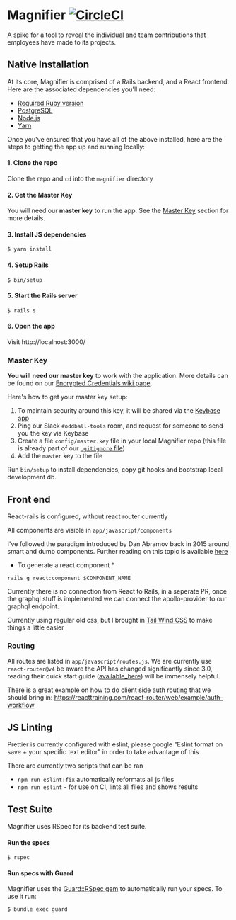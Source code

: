 # Magnifier  [![CircleCI](https://circleci.com/gh/oddballio/magnifier.svg?style=svg)](https://circleci.com/gh/oddballio/magnifier)

A spike for a tool to reveal the individual and team contributions that employees have made to its projects.

## Native Installation 

At its core, Magnifier is comprised of a Rails backend, and a React frontend.  Here are the associated dependencies you'll need:

- [Required Ruby version](https://github.com/oddballio/magnifier/blob/master/.ruby-version)
- [PostgreSQL](https://www.postgresql.org/)
- [Node.js](https://nodejs.org/en/)
- [Yarn](https://yarnpkg.com/en/docs/getting-started)

Once you've ensured that you have all of the above installed, here are the steps to getting the app up and running locally:

#### 1. Clone the repo

Clone the repo and `cd` into the `magnifier` directory

#### 2. Get the Master Key

You will need our **master key** to run the app. See the [Master Key](#master-key) section for more details.

#### 3. Install JS dependencies

```
$ yarn install
```

#### 4. Setup Rails

```
$ bin/setup
```

#### 5. Start the Rails server

```
$ rails s
```

#### 6. Open the app

Visit http://localhost:3000/

### Master Key

**You will need our master key** to work with the application.  More details can be found on our [Encrypted Credentials wiki page](https://github.com/oddballio/magnifier/wiki/Encrypted-Credentials). 

Here's how to get your master key setup:

1. To maintain security around this key, it will be shared via the [Keybase app](https://keybase.io/)
2. Ping our Slack `#oddball-tools` room, and request for someone to send you the key via Keybase
3. Create a file `config/master.key` file in your local Magnifier repo (this file is already part of our [`.gitignore` file](https://github.com/oddballio/magnifier/blob/master/.gitignore))
4. Add the `master` key to the file


Run `bin/setup` to install dependencies, copy git hooks and bootstrap local development db.

## Front end

React-rails is configured, without react router currently

All components are visible in `app/javascript/components`

I've followed the paradigm introduced by Dan Abramov back in 2015 around smart and dumb components. Further reading on this topic is available [here](https://medium.com/@dan_abramov/smart-and-dumb-components-7ca2f9a7c7d0)

* To generate a react component *

`rails g react:component $COMPONENT_NAME`

Currently there is no connection from React to Rails, in a seperate PR, once the graphql stuff is implemented we can connect the apollo-provider to our graphql endpoint.

Currently using regular old css, but I brought in [Tail Wind CSS](https://tailwindcss.com/docs/what-is-tailwind/) to make things a little easier

### Routing

All routes are listed in `app/javascript/routes.js`. We are currently use `react-router@v4` be aware the API has changed significantly since 3.0, reading their quick start guide ([available_here](https://reacttraining.com/react-router/web/guides/philosophy)) will be immensely helpful.

There is a great example on how to do client side auth routing that we should bring in: https://reacttraining.com/react-router/web/example/auth-workflow

## JS Linting

Prettier is currently configured with eslint, please google "Eslint format on save + your specific text editor" in order to take advantage of this

There are currently two scripts that can be ran

* `npm run eslint:fix` automatically reformats all js files
* `npm run eslint` - for use on CI, lints all files and shows results

## Test Suite

Magnifier uses RSpec for its backend test suite.  

#### Run the specs

```
$ rspec
```

#### Run specs with Guard

Magnifier uses the [Guard::RSpec gem](https://github.com/guard/guard-rspec) to automatically run your specs.  To use it run:

```
$ bundle exec guard
```
